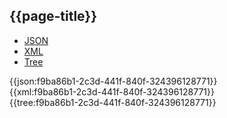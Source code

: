 ## {{page-title}}

<div class="nhsd-!t-margin-bottom-6">
  <ul class="nav nav-tabs" role="tablist">
        <li role="presentation" class="active">
            <a href="#JSON" role="tab" data-toggle="tab">JSON</a>
        </li>
         <li role="presentation">
            <a href="#XML" role="tab" data-toggle="tab">XML</a>
        </li>
        <li role="presentation">
            <a href="#Tree" role="tab" data-toggle="tab">Tree</a>
        </li>
  </ul>
    
  <div class="tab-content snippet">
    <div id="JSON" role="tabpanel" class="tab-pane active">
{{json:f9ba86b1-2c3d-441f-840f-324396128771}}
    </div>
    <div id="XML" role="tabpanel" class="tab-pane">
{{xml:f9ba86b1-2c3d-441f-840f-324396128771}}
    </div>
    <div id="Tree" role="tabpanel" class="tab-pane">
{{tree:f9ba86b1-2c3d-441f-840f-324396128771}}
    </div>
  </div>
</div>